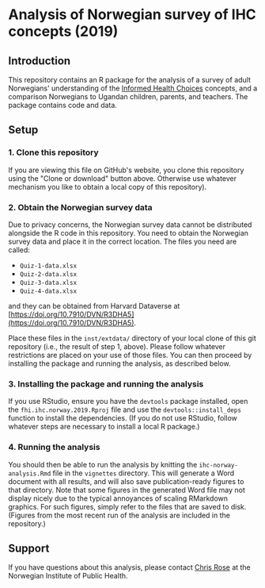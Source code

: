 # Analysis of Norwegian survey of IHC concepts (2019)

## Introduction

This repository contains an R package for the analysis of a survey of adult
Norwegians' understanding of the
[Informed Health Choices](https://www.informedhealthchoices.org) concepts, and
a comparison Norwegians to Ugandan children, parents, and teachers. The package
contains code and data.

## Setup

### 1. Clone this repository

If you are viewing this file on GitHub's website, you clone this 
repository using the "Clone or download" button above. Otherwise use
whatever mechanism you like to obtain a local copy of this repository).

### 2. Obtain the Norwegian survey data

Due to privacy concerns, the Norwegian survey data cannot be distributed
alongside the R code in this repository. You need to obtain the Norwegian
survey data and place it in the correct location. The files you need are called:

* `Quiz-1-data.xlsx`
* `Quiz-2-data.xlsx`
* `Quiz-3-data.xlsx`
* `Quiz-4-data.xlsx`

and they can be obtained from Harvard Dataverse at
[https://doi.org/10.7910/DVN/R3DHA5](https://doi.org/10.7910/DVN/R3DHA5).

Place these files in the `inst/extdata/` directory of your local clone of this git
repository (i.e., the result of step 1, above). Please follow whatever
restrictions are placed on your use of those files. You can then proceed by
installing the package and running the analysis, as described below.

### 3. Installing the package and running the analysis

If you use RStudio, ensure you have the `devtools` package installed, open the
`fhi.ihc.norway.2019.Rproj` file and use the `devtools::install_deps` function
to install the dependencies. (If you do not use RStudio, follow whatever steps
are necessary to install a local R package.)

### 4. Running the analysis

You should then be able to run the analysis by knitting the
`ihc-norway-analysis.Rmd` file in the `vignettes` directory. This will generate
a Word document with all results, and will also save publication-ready figures
to that directory. Note that some figures in the generated Word file may not
display nicely due to the typical annoyances of scaling RMarkdown graphics.
For such figures, simply refer to the files that are saved to disk. (Figures
from the most recent run of the analysis are included in the repository.)

## Support

If you have questions about this analysis, please contact
[Chris Rose](<mailto:cjro@fhi.no> "Help with the Norway IHC Survey analysis") at
the Norwegian Institute of Public Health.

